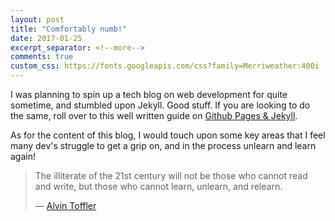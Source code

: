 ```yaml
---
layout: post
title: "Comfortably numb!"
date: 2017-01-25
excerpt_separator: <!--more-->
comments: true
custom_css: https://fonts.googleapis.com/css?family=Merriweather:400i
---
```


I was planning to spin up a tech blog on web development for quite sometime, and stumbled upon Jekyll. Good stuff. If you are looking to do the same, roll over to this well written guide on [Github Pages & Jekyll](http://jmcglone.com/guides/github-pages/).
<!--more-->
As for the content of this blog, I would touch upon some key areas that I feel many dev's struggle to get a grip on, and in the process unlearn and learn again!
<blockquote cite="https://www.goodreads.com/author/show/3030.Alvin_Toffler">
<p>The illiterate of the 21st century will not be those who cannot read and write, but those who cannot learn, unlearn, and relearn.</p>
<footer>— <a href="https://www.goodreads.com/author/show/3030.Alvin_Toffler">Alvin Toffler</a></footer>
</blockquote>





